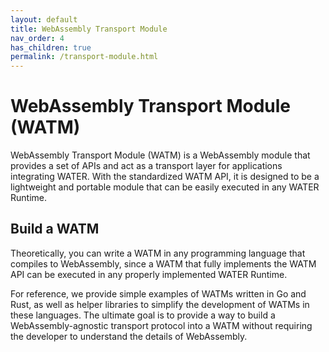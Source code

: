 ```yaml
---
layout: default
title: WebAssembly Transport Module
nav_order: 4
has_children: true
permalink: /transport-module.html
---
```


# WebAssembly Transport Module (WATM)

WebAssembly Transport Module (WATM) is a WebAssembly module that provides a set of APIs and act as a transport layer for applications integrating WATER. With the standardized WATM API, it is designed to be a lightweight and portable module that can be easily executed in any WATER Runtime.

## Build a WATM

Theoretically, you can write a WATM in any programming language that compiles to WebAssembly, since a WATM that fully implements the WATM API can be executed in any properly implemented WATER Runtime. 

For reference, we provide simple examples of WATMs written in Go and Rust, as well as helper libraries to simplify the development of WATMs in these languages. The ultimate goal is to provide a way to build a WebAssembly-agnostic transport protocol into a WATM without requiring the developer to understand the details of WebAssembly.
